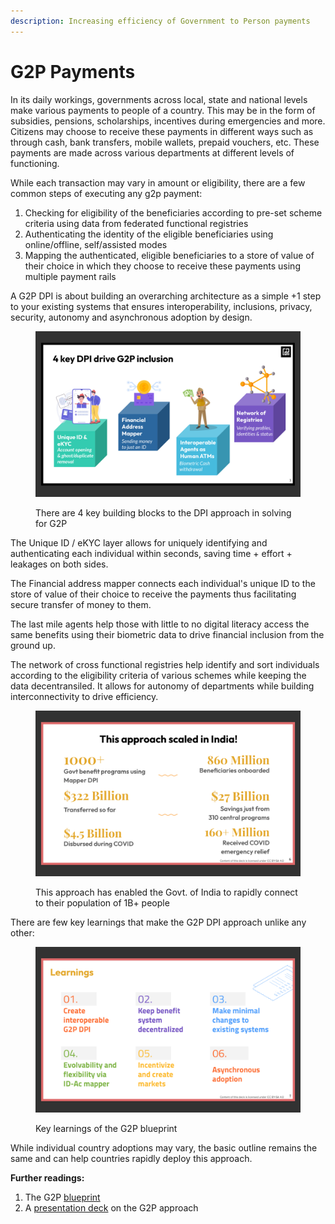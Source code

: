 ```yaml
---
description: Increasing efficiency of Government to Person payments
---
```


# G2P Payments

In its daily workings, governments across local, state and national levels make various payments to people of a country. This may be in the form of subsidies, pensions, scholarships, incentives during emergencies and more. Citizens may choose to receive these payments in different ways such as through cash, bank transfers, mobile wallets, prepaid vouchers, etc. These payments are made across various departments at different levels of functioning.&#x20;

While each transaction may vary in amount or eligibility, there are a few common steps of executing any g2p payment:&#x20;

1. Checking for eligibility of the beneficiaries according to pre-set scheme criteria using data from federated functional registries
2. Authenticating the identity of the eligible beneficiaries using online/offline, self/assisted modes
3. Mapping the authenticated, eligible beneficiaries to a store of value of their choice in which they choose to receive these payments using multiple payment rails

A G2P DPI is about building an overarching architecture as a simple +1 step to your existing systems that ensures interoperability, inclusions, privacy, security, autonomy and asynchronous adoption by design.

<figure><img src="../../.gitbook/assets/Screen Shot 2023-09-20 at 9.36.35 AM.png" alt=""><figcaption><p>There are 4 key building blocks to the DPI approach in solving for G2P </p></figcaption></figure>

The Unique ID / eKYC layer allows for uniquely identifying and authenticating each individual within seconds, saving time + effort + leakages on both sides.&#x20;

The Financial address mapper connects each individual's unique ID to the store of value of their choice to receive the payments thus facilitating secure transfer of money to them.&#x20;

The last mile agents help those with little to no digital literacy access the same benefits using their biometric data to drive financial inclusion from the ground up.&#x20;

The network of cross functional registries help identify and sort individuals according to the eligibility criteria of various schemes while keeping the data decentransiled. It allows for autonomy of departments while building interconnectivity to drive efficiency.&#x20;

<figure><img src="../../.gitbook/assets/Screen Shot 2023-09-20 at 9.38.09 AM.png" alt=""><figcaption><p>This approach has enabled the Govt. of India to rapidly connect to their population of 1B+ people </p></figcaption></figure>

There are few key learnings that make the G2P DPI approach unlike any other:&#x20;

<figure><img src="../../.gitbook/assets/Screen Shot 2023-09-20 at 9.38.03 AM.png" alt=""><figcaption><p>Key learnings of the G2P blueprint </p></figcaption></figure>

While individual country adoptions may vary, the basic outline remains the same and can help countries rapidly deploy this approach.

**Further readings:**

1. The G2P [blueprint ](https://g2pconnect.cdpi.dev/g2p-connect/readme)
2. A [presentation deck](https://drive.google.com/file/d/1flSxkL9u5WLqo4Qw4mh\_jRN6-bgAa8TN/view?usp=sharing) on the G2P approach
